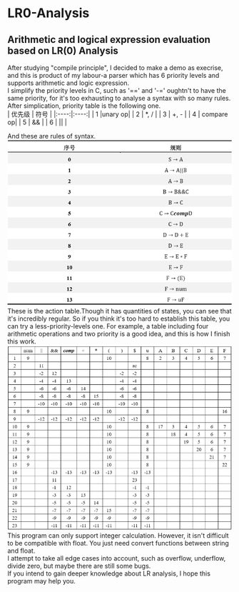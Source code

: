 # LR0-Analysis
## Arithmetic and logical expression evaluation based on LR(0) Analysis
  After studying "compile principle", I decided to make a demo as execrise, and this is product of my labour-a parser which has 6 priority
levels and supports arithmetic and logic expression.<br>
  I simplify the priority levels in C, such as '==' and '-=' oughtn't to have the same priority, for it's too exhausting to analyse a syntax
 with so many rules. After simplication, priority table is the following one.<br>
 | 优先级 | 符号 |
 |:----:|:----:|
 |  1  |unary op|
 |  2  | *, / |
 |  3  | +, - |
 |  4  | compare op|
 |  5  |  &&  |
 |  6  | \|\| |

  And these are rules of syntax.<br>
![Rules](https://github.com/NK-CS-ZZL/LR0-Analysis/blob/master/rules.png)<br>
  These is the action table.Though it has quantities of states, you can see that it's incredibly regular. So if you think it's too hard
 to establish this table, you can try a less-priority-levels one. For example, a table including four arithmetic operations and two priority
  is a good idea, and this is how I finish this work.<br>
![Actions](https://github.com/NK-CS-ZZL/LR0-Analysis/blob/master/actions.png)<br>
  This program can only support integer calculation. However, it isn't difficult to be compatible with float. You just need  convert functions
  between string and float.<br> 
   I attempt to take all edge cases into account, such as overflow, underflow, divide zero, but maybe there are still some bugs.<br>
   If you intend to gain deeper knowledge about LR analysis, I hope this program may help you.





